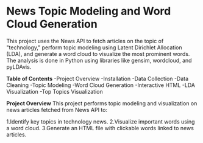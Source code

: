 # News Topic Modeling and Word Cloud Generation

This project uses the News API to fetch articles on the topic of "technology," perform topic modeling using Latent Dirichlet Allocation (LDA), and generate a word cloud to visualize the most prominent words. The analysis is done in Python using libraries like gensim, wordcloud, and pyLDAvis.

**Table of Contents**
-Project Overview
-Installation
-Data Collection
-Data Cleaning
-Topic Modeling
-Word Cloud Generation
-Interactive HTML
-LDA Visualization
-Top Topics Visualization

**Project Overview**
This project performs topic modeling and visualization on news articles fetched from News API to:

1.Identify key topics in technology news.
2.Visualize important words using a word cloud.
3.Generate an HTML file with clickable words linked to news articles.
